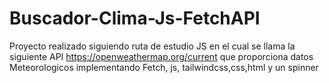# Buscador-Clima-Js-FetchAPI 
Proyecto realizado siguiendo ruta de estudio JS  en el cual se llama la siguiente API https://openweathermap.org/current que proporciona datos Meteorologicos 
implementando  Fetch, js, tailwindcss,css,html y  un spinner
